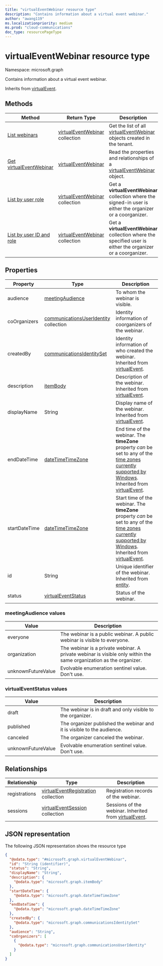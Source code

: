 ```yaml
---
title: "virtualEventWebinar resource type"
description: "Contains information about a virtual event webinar."
author: "awang119"
ms.localizationpriority: medium
ms.prod: "cloud-communications"
doc_type: resourcePageType
---
```


# virtualEventWebinar resource type

Namespace: microsoft.graph

Contains information about a virtual event webinar.

Inherits from [virtualEvent](../resources/virtualevent.md).

## Methods

| Method | Return Type |Description |
| ------ | ----------- | ---------- |
| [List webinars](../api/virtualeventsroot-list-webinars.md) | [virtualEventWebinar](../resources/virtualeventwebinar.md) collection | Get the list of all [virtualEventWebinar](../resources/virtualeventwebinar.md) objects created in the tenant. |
| [Get virtualEventWebinar](../api/virtualeventwebinar-get.md) | [virtualEventWebinar](../resources/virtualeventwebinar.md) | Read the properties and relationships of a [virtualEventWebinar](../resources/virtualeventwebinar.md) object. |
| [List by user role](../api/virtualeventwebinar-getbyuserrole.md) | [virtualEventWebinar](../resources/virtualeventwebinar.md) collection | Get a **virtualEventWebinar** collection where the signed-in user is either the organizer or a coorganizer. |
| [List by user ID and role](../api/virtualeventwebinar-getbyuseridandrole.md) | [virtualEventWebinar](../resources/virtualeventwebinar.md) collection | Get a **virtualEventWebinar** collection where the specified user is either the organizer or a coorganizer. |

## Properties

| Property | Type | Description |
| -------- | ---- | ----------- |
| audience | [meetingAudience](#meetingaudience-values) | To whom the webinar is visible. |
| coOrganizers  | [communicationsUserIdentity](communicationsuseridentity.md) collection | Identity information of coorganizers of the webinar. |
| createdBy | [communicationsIdentitySet](communicationsidentityset.md) | Identity information of who created the webinar. Inherited from [virtualEvent](../resources/virtualevent.md). |
| description | [itemBody](../resources//itembody.md) | Description of the webinar. Inherited from [virtualEvent](../resources/virtualevent.md). |
| displayName | String | Display name of the webinar. Inherited from [virtualEvent](../resources/virtualevent.md). |
| endDateTime | [dateTimeTimeZone](../resources/datetimetimezone.md) | End time of the webinar. The **timeZone** property _can_ be set to any of the [time zones currently supported by Windows](/windows-hardware/manufacture/desktop/default-time-zones). Inherited from [virtualEvent](../resources/virtualevent.md). |
| startDateTime | [dateTimeTimeZone](../resources/datetimetimezone.md) | Start time of the webinar. The **timeZone** property _can_ be set to any of the [time zones currently supported by Windows](/windows-hardware/manufacture/desktop/default-time-zones). Inherited from [virtualEvent](../resources/virtualevent.md). |
| id | String | Unique identifier of the webinar. Inherited from [entity](../resources/entity.md).|
| status | [virtualEventStatus](#virtualeventstatus-values) | Status of the webinar. |

### meetingAudience values

| Value | Description |
| ----- | ----------- |
| everyone | The webinar is a public webinar. A public webinar is visible to everyone. |
| organization | The webinar is a private webinar. A private webinar is visible only within the same organization as the organizer. |
| unknownFutureValue | Evolvable enumeration sentinel value. Don't use. |

### virtualEventStatus values

| Value | Description |
| ----- | ----------- |
| draft | The webinar is in draft and only visible to the organizer. |
| published | The organizer published the webinar and it is visible to the audience. |
| canceled | The organizer canceled the webinar. |
| unknownFutureValue | Evolvable enumeration sentinel value. Don't use. |

## Relationships

| Relationship | Type | Description |
| ------------ | ---- | ----------- |
| registrations | [virtualEventRegistration](../resources/virtualeventregistration.md) collection | Registration records of the webinar. |
| sessions | [virtualEventSession](../resources/virtualeventsession.md)  collection | Sessions of the webinar. Inherited from [virtualEvent](../resources/virtualevent.md). |

## JSON representation
The following JSON representation shows the resource type
<!-- {
  "blockType": "resource",
  "keyProperty": "id",
  "@odata.type": "microsoft.graph.virtualEventWebinar",
  "baseType": "microsoft.graph.virtualEvent",
  "openType": false
}
-->
``` json
{
  "@odata.type": "#microsoft.graph.virtualEventWebinar",
  "id": "String (identifier)",
  "status": "String",
  "displayName": "String",
  "description": {
    "@odata.type": "microsoft.graph.itemBody"
  },
  "startDateTime": {
    "@odata.type": "microsoft.graph.dateTimeTimeZone"
  },
  "endDateTime": {
    "@odata.type": "microsoft.graph.dateTimeTimeZone"
  },
  "createdBy": {
    "@odata.type": "microsoft.graph.communicationsIdentitySet"
  },
  "audience": "String",
  "coOrganizers": [
    {
      "@odata.type": "microsoft.graph.communicationsUserIdentity"
    }
  ]
}
```


